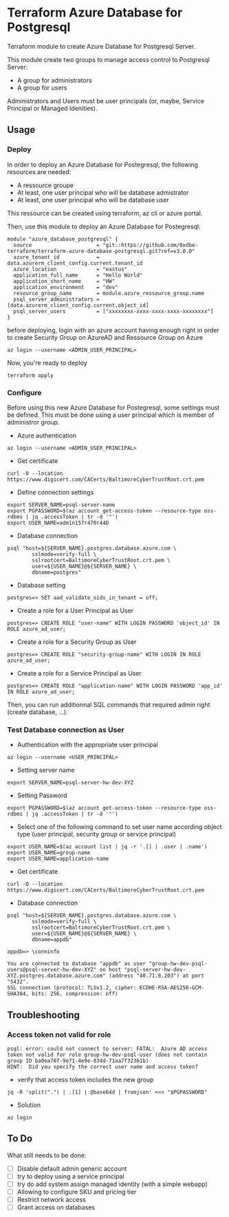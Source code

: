 # Terraform Azure Database for Postgresql

Terraform module to create Azure Database for Postgresql Server.

This module create two groups to manage access control to Postgresql Server:

- A group for administrators
- A group for users

Administrators and Users must be user principals (or, maybe, Service Principal or Managed Idenities).

## Usage

### Deploy

In order to deploy an Azure Database for Postegresql, the following resources are needed:

- A ressource groupe
- At least, one user principal who will be database admistrator
- At least, one user principal who will be database user

This ressource can be created using terraform, az cli or azure portal.

Then, use this module to deploy an Azure Database for Postegresql:

```hcl
module "azure_database_postgresql" {
  source                     = "git::https://github.com/0xdbe-terraform/terraform-azure-database-postgresql.git?ref=v3.0.0"
  azure_tenant_id            = data.azurerm_client_config.current.tenant_id
  azure_location             = "eastus"
  application_full_name      = "Hello World"
  application_short_name     = "HW"
  application_environment    = "dev"
  resource_group_name        = module.azure_ressource_group.name
  psql_server_administrators = [data.azurerm_client_config.current.object_id]
  psql_server_users          = ["xxxxxxxx-xxxx-xxxx-xxxx-xxxxxxxx"]
}
```

before deploying, login with an azure account having enough right in order to create Security Group on AzureAD and Ressource Group on Azure

```
az login --username <ADMIN_USER_PRINCIPAL>
```

Now, you're ready to deploy

```
terraform apply
```

### Configure

Before using this new Azure Database for Postegresql, some settings must be defined.
This must be done using a user principal which is member of administror group.


- Azure authentication

```
az login --username <ADMIN_USER_PRINCIPAL>
```

- Get certificate

```
curl -O --location https://www.digicert.com/CACerts/BaltimoreCyberTrustRoot.crt.pem
```

- Define connection settings

```
export SERVER_NAME=psql-server-name
export PGPASSWORD=$(az account get-access-token --resource-type oss-rdbms | jq .accessToken | tr -d '"')
export USER_NAME=adm1n157r470r44D
```

- Database connection

```
psql "host=${SERVER_NAME}.postgres.database.azure.com \
        sslmode=verify-full \
        sslrootcert=BaltimoreCyberTrustRoot.crt.pem \
        user=${USER_NAME}@${SERVER_NAME} \
        dbname=postgres"
```

- Database setting

```
postgres=> SET aad_validate_oids_in_tenant = off;
```

- Create a role for a User Principal as User

```
postgres=> CREATE ROLE "user-name" WITH LOGIN PASSWORD 'object_id' IN ROLE azure_ad_user;
```

- Create a role for a Security Group as User

```
postgres=> CREATE ROLE "security-group-name" WITH LOGIN IN ROLE azure_ad_user; 
```

- Create a role for a Service Principal as User

```
postgres=> CREATE ROLE "application-name" WITH LOGIN PASSWORD 'app_id' IN ROLE azure_ad_user;
```

Then, you can run additionnal SQL commands that required admin right (create database, ...).


### Test Database connection as User

- Authentication with the appropriate user principal

```
az login --username <USER_PRINCIPAL>
```

- Setting server name

```
export SERVER_NAME=psql-server-hw-dev-XYZ
```

- Setting Password

```
export PGPASSWORD=$(az account get-access-token --resource-type oss-rdbms | jq .accessToken | tr -d '"')
```

- Select one of the following command to set user name according object type (user principal, security group or service principal)

```
export USER_NAME=$(az account list | jq -r '.[] | .user | .name')
export USER_NAME=group-name
export USER_NAME=application-name
```

- Get certificate

```
curl -O --location https://www.digicert.com/CACerts/BaltimoreCyberTrustRoot.crt.pem
```

- Database connection

```
psql "host=${SERVER_NAME}.postgres.database.azure.com \
        sslmode=verify-full \
        sslrootcert=BaltimoreCyberTrustRoot.crt.pem \
        user=${USER_NAME}@${SERVER_NAME} \
        dbname=appdb"
```

```
appdb=> \conninfo

You are connected to database "appdb" as user "group-hw-dev-psql-users@psql-server-hw-dev-XYZ" on host "psql-server-hw-dev-XYZ.postgres.database.azure.com" (address "40.71.8.203") at port "5432".
SSL connection (protocol: TLSv1.2, cipher: ECDHE-RSA-AES256-GCM-SHA384, bits: 256, compression: off)
```

## Troubleshooting

### Access token not valid for role

```
psql: error: could not connect to server: FATAL:  Azure AD access token not valid for role group-hw-dev-psql-user (does not contain group ID ba0ea787-9e71-4e9e-834d-71aa7f32361b)
HINT:  Did you specify the correct user name and access token?
```

- verify that access token includes the new group

```
jq -R 'split(".") | .[1] | @base64d | fromjson' <<< "$PGPASSWORD"
```

- Solution

```
az login
```



## To Do

What still needs to be done:

- [ ] Disable default admin generic account
- [ ] try to deploy using a service principal
- [ ] try do add system assign managed identity (with a simple webapp)
- [ ] Allowing to configure SKU and pricing tier
- [ ] Restrict network access
- [ ] Grant access on databases
